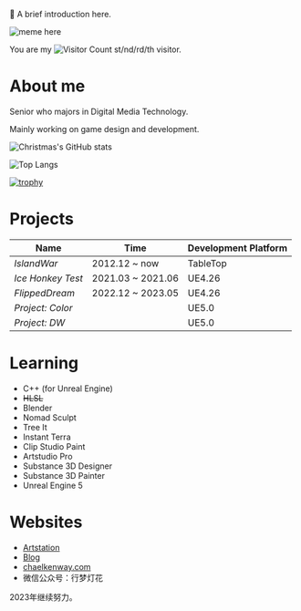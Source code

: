 <!--
**ChaelKenway/ChaelKenway** is a ✨ _special_ ✨ repository because its `README.md` (this file) appears on your GitHub profile.
-->

:eyes: A brief introduction here. 

![meme here](https://cdn.jsdelivr.net/gh/ChaelKenway/awesome-image-bed@main/meme1.jpg)

You are my ![Visitor Count](https://profile-counter.glitch.me/ChaelKenway/count.svg) st/nd/rd/th visitor.

# About me 

Senior who majors in Digital Media Technology.

Mainly working on game design and development.

![Christmas's GitHub stats](https://github-readme-stats.vercel.app/api?username=ChaelKenway&show_icons=true&theme=tokyonight)

![Top Langs](https://github-readme-stats.vercel.app/api/top-langs/?username=ChaelKenway&layout=compact&theme=tokyonight)

[![trophy](https://github-profile-trophy.vercel.app/?username=ChaelKenway&theme=onedark)](https://github.com/ryo-ma/github-profile-trophy)

# Projects
| Name | Time | Development Platform |
|  ----  | ----  | --- |
| *IslandWar* | 2012.12 ~ now | TableTop |
| *Ice Honkey Test* | 2021.03 ~ 2021.06 | UE4.26 |
| *FlippedDream* | 2022.12 ~ 2023.05 | UE4.26 |
| *Project: Color* |  | UE5.0 |
| *Project: DW* |  | UE5.0 |

# Learning
* C++ (for Unreal Engine)
* ~~HLSL~~
* Blender
* Nomad Sculpt
* Tree It
* Instant Terra
* Clip Studio Paint
* Artstudio Pro
* Substance 3D Designer
* Substance 3D Painter
* Unreal Engine 5

# Websites
* [Artstation](https://www.artstation.com/chaelkenway2001)
* [Blog](https://chaelkenway.wordpress.com)
* [chaelkenway.com](http://www.chaelkenway.com)
* 微信公众号：行梦灯花

2023年继续努力。
